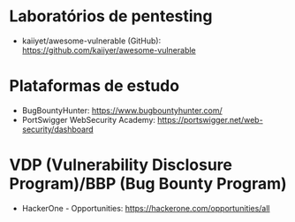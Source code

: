 # Laboratórios de pentesting
- kaiiyet/awesome-vulnerable (GitHub): https://github.com/kaiiyer/awesome-vulnerable

# Plataformas de estudo
- BugBountyHunter: https://www.bugbountyhunter.com/
- PortSwigger WebSecurity Academy: https://portswigger.net/web-security/dashboard

# VDP (Vulnerability Disclosure Program)/BBP (Bug Bounty Program)
- HackerOne - Opportunities: https://hackerone.com/opportunities/all
